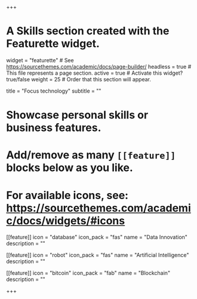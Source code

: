 +++
# A Skills section created with the Featurette widget.
widget = "featurette"  # See https://sourcethemes.com/academic/docs/page-builder/
headless = true  # This file represents a page section.
active = true  # Activate this widget? true/false
weight = 25  # Order that this section will appear.

title = "Focus technology"
subtitle = ""

# Showcase personal skills or business features.
# 
# Add/remove as many `[[feature]]` blocks below as you like.
# 
# For available icons, see: https://sourcethemes.com/academic/docs/widgets/#icons

[[feature]]
  icon = "database"
  icon_pack = "fas"
  name = "Data Innovation"
  description = ""
  
[[feature]]
  icon = "robot"
  icon_pack = "fas"
  name = "Artificial Intelligence"
  description = ""  
  
[[feature]]
  icon = "bitcoin"
  icon_pack = "fab"
  name = "Blockchain"
  description = ""

+++
